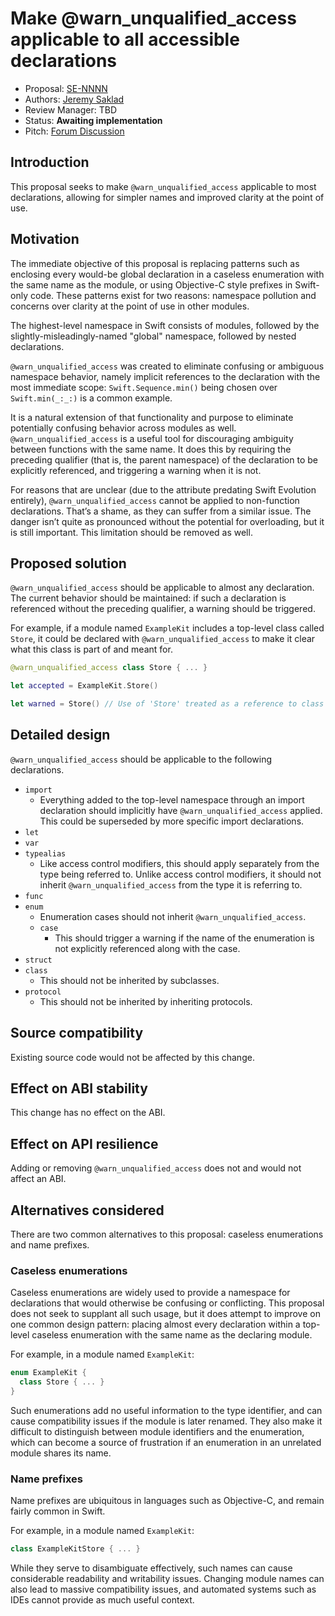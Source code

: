 # Make @warn_unqualified_access applicable to all accessible declarations

* Proposal: [SE-NNNN](NNNN-expand-warn-unqualified-access.md)
* Authors: [Jeremy Saklad](https://github.com/saklad5)
* Review Manager: TBD
* Status: **Awaiting implementation**
* Pitch: [Forum Discussion](https://forums.swift.org/t/make-warn-unqualified-access-applicable-to-all-accessible-declarations/36428)

## Introduction

This proposal seeks to make `@warn_unqualified_access` applicable to most
declarations, allowing for simpler names and improved clarity at the point of
use.

## Motivation

The immediate objective of this proposal is replacing patterns such as
enclosing every would-be global declaration in a caseless enumeration with the
same name as the module, or using Objective-C style prefixes in Swift-only
code. These patterns exist for two reasons: namespace pollution and concerns
over clarity at the point of use in other modules.

The highest-level namespace in Swift consists of modules, followed by the
slightly-misleadingly-named "global" namespace, followed by nested
declarations.

`@warn_unqualified_access` was created to eliminate confusing or ambiguous
namespace behavior, namely implicit references to the declaration with the most
immediate scope: `Swift.Sequence.min()` being chosen over `Swift.min(_:_:)` is
a common example.

It is a natural extension of that functionality and purpose to eliminate
potentially confusing behavior across modules as well.
`@warn_unqualified_access` is a useful tool for discouraging ambiguity between
functions with the same name. It does this by requiring the preceding qualifier
(that is, the parent namespace) of the declaration to be explicitly referenced,
and triggering a warning when it is not.

For reasons that are unclear (due to the attribute predating Swift Evolution
entirely), `@warn_unqualified_access` cannot be applied to non-function
declarations. That’s a shame, as they can suffer from a similar issue. The
danger isn’t quite as pronounced without the potential for overloading, but
it is still important. This limitation should be removed as well.

## Proposed solution

`@warn_unqualified_access` should be applicable to almost any declaration. The
current behavior should be maintained: if such a declaration is referenced
without the preceding qualifier, a warning should be triggered.

For example, if a module named `ExampleKit` includes a top-level class called
`Store`, it could be declared with `@warn_unqualified_access` to make it clear
what this class is part of and meant for.

```swift
@warn_unqualified_access class Store { ... }

let accepted = ExampleKit.Store()

let warned = Store() // Use of 'Store' treated as a reference to class in module 'ExampleKit'
```

## Detailed design

`@warn_unqualified_access` should be applicable to the following declarations.
  * `import`
    * Everything added to the top-level namespace through an import declaration
    should implicitly have `@warn_unqualified_access` applied. This could be
	superseded by more specific import declarations.
  * `let`
  * `var`
  * `typealias`
    * Like access control modifiers, this should apply separately from the type
	being referred to. Unlike access control modifiers, it should not inherit
	`@warn_unqualified_access` from the type it is referring to.
  * `func`
  * `enum`
    * Enumeration cases should not inherit `@warn_unqualified_access`.
    * `case`
	  * This should trigger a warning if the name of the enumeration is not
	  explicitly referenced along with the case.
  * `struct`
  * `class`
    * This should not be inherited by subclasses.
  * `protocol`
    * This should not be inherited by inheriting protocols.

## Source compatibility

Existing source code would not be affected by this change.

## Effect on ABI stability

This change has no effect on the ABI.

## Effect on API resilience

Adding or removing `@warn_unqualified_access` does not and would not affect an
ABI.

## Alternatives considered

There are two common alternatives to this proposal: caseless enumerations and
name prefixes.

### Caseless enumerations

Caseless enumerations are widely used to provide a namespace for declarations
that would otherwise be confusing or conflicting. This proposal does not seek
to supplant all such usage, but it does attempt to improve on one common design
pattern: placing almost every declaration within a top-level caseless
enumeration with the same name as the declaring module.

For example, in a module named `ExampleKit`:

```swift
enum ExampleKit {
  class Store { ... }
}
```

Such enumerations add no useful information to the type identifier, and can
cause compatibility issues if the module is later renamed. They also make it
difficult to distinguish between module identifiers and the enumeration, which
can become a source of frustration if an enumeration in an unrelated module
shares its name.

### Name prefixes

Name prefixes are ubiquitous in languages such as Objective-C, and remain
fairly common in Swift.

For example, in a module named `ExampleKit`:

```swift
class ExampleKitStore { ... }
```

While they serve to disambiguate effectively, such names can cause considerable
readability and writability issues. Changing module names can also lead to
massive compatibility issues, and automated systems such as IDEs cannot provide
as much useful context.
